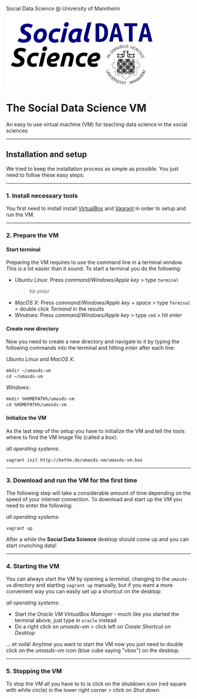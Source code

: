 Social Data Science @ University of Mannheim

![Social Data Science](img/sds.png)

# The Social Data Science VM

An easy to use virtual machine (VM) for teaching data science in the 
social sciences

---

## **Installation and setup**
We tried to keep the installation process as simple as possible. You 
just need to follow these easy steps:

---

### 1. Install necessary tools
You first need to install install 
[VirtualBox](https://www.virtualbox.org/wiki/Downloads) and 
[Vagrant](https://www.vagrantup.com/downloads.html) in order to setup 
and run the VM.

---

### 2. Prepare the VM
#### Start terminal
Preparing the VM requires to use the command line in a terminal window. 
This is a lot easier than it sound. To start a terminal you do the 
following:

* *Ubuntu Linux*: Press *command/Windows/Apple key* > type `terminal` 
    > hit *enter*
* *MacOS X*: Press *command/Windows/Apple key* + *space* > type 
    `Terminal` > double click *Terminal* in the results
* *Windows*: Press *command/Windows/Apple key* > type `cmd` > hit 
    *enter*

#### Create new directory
Now you need to create a new directory and navigate to it by typing the 
following commands into the terminal and hitting *enter* after each
line:

*Ubuntu Linux* and *MacOS X*: 
```
mkdir ~/umasds-vm
cd ~/umasds-vm
```

*Windows*: 
```
mkdir %HOMEPATH%/umasds-vm
cd %HOMEPATH%/umasds-vm
```
#### Initialize the VM
As the last step of the setup you have to initialize the VM and tell the
tools where to find the VM image file (called a *box*):

*all operating systems*: 
```
vagrant init http://bethm.de/umasds-vm/umasds-vm.box
```

---

### 3. Download and run the VM for the first time
The following step will take a considerable amount of time depending on
the speed of your internet connection. To download and start up the VM 
you need to enter the following:

*all operating systems*: 
```
vagrant up
```

After a while the **Social Data Science** desktop should come up and you 
can start crunching data!

---

### 4. Starting the VM
You can always start the VM by opening a *terminal*, changing to the 
`umasds-vm` directory and starting `vagrant up` manually, but if you 
want a more convenient way you can easily set up a shortcut on the 
desktop:
  
*all operating systems*:

* Start the *Oracle VM VirtualBox Manager* - much like you started the 
    terminal above, just type in `oracle` instead
* Do a right click on *umasds-vm* > click left on *Create Shortcut on 
    Desktop*

... et voilà! Anytime you want to start the VM now you just need to 
double click on the *umasds-vm* icon (blue cube saying "vbox") on the 
desktop.

---

### 5. Stopping the VM
To stop the VM all you have to to is click on the shutdown icon (red 
square with white circle) in the lower right corner > click on *Shut 
down*.
